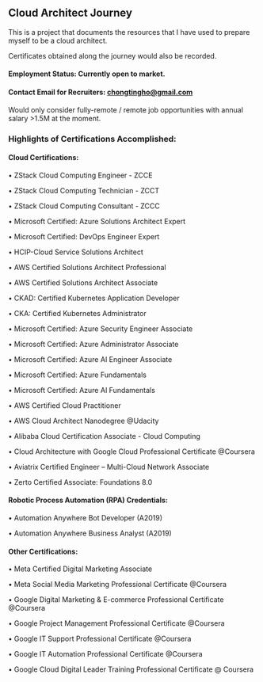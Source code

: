 ## Cloud Architect Journey

This is a project that documents the resources that I have used to prepare myself to be a cloud architect.

Certificates obtained along the journey would also be recorded.

#### Employment Status: Currently open to market.

#### Contact Email for Recruiters: chongtingho@gmail.com

Would only consider fully-remote / remote job opportunities with annual salary >1.5M at the moment. 

### Highlights of Certifications Accomplished:

#### Cloud Certifications:

• ZStack Cloud Computing Engineer - ZCCE

• ZStack Cloud Computing Technician - ZCCT

• ZStack Cloud Computing Consultant - ZCCC

• Microsoft Certified: Azure Solutions Architect Expert

• Microsoft Certified: DevOps Engineer Expert

• HCIP-Cloud Service Solutions Architect

• AWS Certified Solutions Architect Professional

• AWS Certified Solutions Architect Associate

• CKAD: Certified Kubernetes Application Developer

• CKA: Certified Kubernetes Administrator

• Microsoft Certified: Azure Security Engineer Associate

• Microsoft Certified: Azure Administrator Associate

• Microsoft Certified: Azure AI Engineer Associate

• Microsoft Certified: Azure Fundamentals

• Microsoft Certified: Azure AI Fundamentals

• AWS Certified Cloud Practitioner

• AWS Cloud Architect Nanodegree @Udacity

• Alibaba Cloud Certification Associate - Cloud Computing

• Cloud Architecture with Google Cloud Professional Certificate @Coursera

• Aviatrix Certified Engineer – Multi-Cloud Network Associate

• Zerto Certified Associate: Foundations 8.0

#### Robotic Process Automation (RPA) Credentials:

• Automation Anywhere Bot Developer (A2019)

• Automation Anywhere Business Analyst (A2019)

#### Other Certifications:

• Meta Certified Digital Marketing Associate

• Meta Social Media Marketing Professional Certificate @Coursera

• Google Digital Marketing & E-commerce Professional Certificate @Coursera

• Google Project Management Professional Certificate @Coursera

• Google IT Support Professional Certificate @Coursera

• Google IT Automation Professional Certificate @Coursera

• Google Cloud Digital Leader Training Professional Certificate @ Coursera
